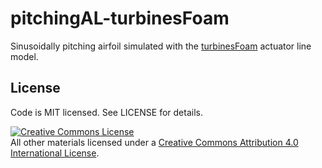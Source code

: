 # pitchingAL-turbinesFoam

Sinusoidally pitching airfoil simulated with the [turbinesFoam](https://github.com/turbinesFoam/turbinesFoam) actuator line model.


## License

Code is MIT licensed. See LICENSE for details.

<a rel="license" href="http://creativecommons.org/licenses/by/4.0/">
<img alt="Creative Commons License" style="border-width:0" src="http://i.creativecommons.org/l/by/4.0/88x31.png" />
</a><br />All other materials licensed under a <a rel="license" href="http://creativecommons.org/licenses/by/4.0/"/>
Creative Commons Attribution 4.0 International License</a>.
